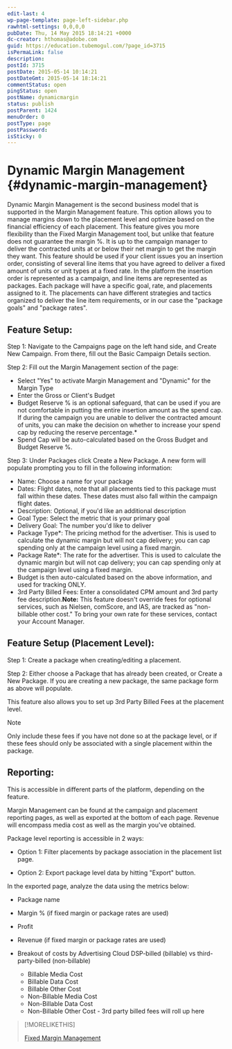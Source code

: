 ```yaml
---
edit-last: 4
wp-page-template: page-left-sidebar.php
rawhtml-settings: 0,0,0,0
pubDate: Thu, 14 May 2015 18:14:21 +0000
dc-creator: hthomas@adobe.com
guid: https://education.tubemogul.com/?page_id=3715
isPermaLink: false
description: 
postId: 3715
postDate: 2015-05-14 10:14:21
postDateGmt: 2015-05-14 18:14:21
commentStatus: open
pingStatus: open
postName: dynamicmargin
status: publish
postParent: 1424
menuOrder: 0
postType: page
postPassword: 
isSticky: 0
---
```


# Dynamic Margin Management {#dynamic-margin-management}

Dynamic Margin Management is the second business model that is supported in the Margin Management feature. This option allows you to manage margins down to the placement level and optimize based on the financial efficiency of each placement. This feature gives you more flexibility than the Fixed Margin Management tool, but unlike that feature does not guarantee the margin %. It is up to the campaign manager to deliver the contracted units at or below their net margin to get the margin they want.
This feature should be used if your client issues you an insertion order, consisting of several line items that you have agreed to deliver a fixed amount of units or unit types at a fixed rate. In the platform the insertion order is represented as a campaign, and line items are represented as packages. Each package will have a specific goal, rate, and placements assigned to it. The placements can have different strategies and tactics organized to deliver the line item requirements, or in our case the "package goals" and "package rates".

## Feature Setup:

Step 1: Navigate to the Campaigns page on the left hand side, and Create New Campaign. From there, fill out the Basic Campaign Details section.

<!--
[ ![campaign basics](/help/dsp/assets/campaign-basics1.png)](/help/dsp/assets/campaign-basics1.png)
-->

Step 2: Fill out the Margin Management section of the page:

<!--
[ ![image (7)](/help/dsp/assets/image-7.png)](/help/dsp/assets/image-7.png)
-->

* Select "Yes" to activate Margin Management and "Dynamic" for the Margin Type
* Enter the Gross or Client's Budget
* Budget Reserve % is an optional safeguard, that can be used if you are not comfortable in putting the entire insertion amount as the spend cap. If during the campaign you are unable to deliver the contracted amount of units, you can make the decision on whether to increase your spend cap by reducing the reserve percentage.&#42;
* Spend Cap will be auto-calculated based on the Gross Budget and Budget Reserve %.

Step 3: Under Packages click Create a New Package. A new form will populate prompting you to fill in the following information:

<!--
[ ![packages - campaign](/help/dsp/assets/packages-campaign.png)](/help/dsp/assets/packages-campaign.png)
-->

* Name: Choose a name for your package
* Dates: Flight dates, note that all placements tied to this package must fall within these dates. These dates must also fall within the campaign flight dates.
* Description: Optional, if you'd like an additional description
* Goal Type: Select the metric that is your primary goal
* Delivery Goal: The number you'd like to deliver
* Package Type&#42;: The pricing method for the advertiser. This is used to calculate the dynamic margin but will not cap delivery; you can cap spending only at the campaign level using a fixed margin.
* Package Rate&#42;: The rate for the advertiser. This is used to calculate the dynamic margin but will not cap delivery; you can cap spending only at the campaign level using a fixed margin.
* Budget is then auto-calculated based on the above information, and used for tracking ONLY.
* 3rd Party Billed Fees: Enter a consolidated CPM amount and 3rd party fee description.**Note:** This feature doesn't override fees for optional services, such as Nielsen, comScore, and IAS, are tracked as "non-billable other cost." To bring your own rate for these services, contact your Account Manager.
 

## Feature Setup (Placement Level):

Step 1: Create a package when creating/editing a placement.

<!--
[ ![package-placement](/help/dsp/assets/package-placement.png)](/help/dsp/assets/package-placement.png)
-->

Step 2: Either choose a Package that has already been created, or Create a New Package. If you are creating a new package, the same package form as above will populate.

<!--
[ ![package-placement2](/help/dsp/assets/package-placement2.png)](/help/dsp/assets/package-placement2.png)
-->

This feature also allows you to set up 3rd Party Billed Fees at the placement level.

<!--
[ ![3rdparty](/help/dsp/assets/3rdparty.png)](/help/dsp/assets/3rdparty.png)
-->

>[!NOTE]
>
>Only include these fees if you have not done so at the package level, or if these fees should only be associated with a single placement within the package.

## Reporting:

This is accessible in different parts of the platform, depending on the feature.

Margin Management can be found at the campaign and placement reporting pages, as well as exported at the bottom of each page. Revenue will encompass media cost as well as the margin you've obtained.

<!--
[ ![reporting-mm](/help/dsp/assets/reporting-mm.png)
-->

Package level reporting is accessible in 2 ways:

* Option 1: Filter placements by package association in the placement list page.

<!--
  [ ![package reporting1](/help/dsp/assets/package-reporting1.png)
 -->

* Option 2: Export package level data by hitting "Export" button.

<!--
  [ ![pacakagereporting2](/help/dsp/assets/pacakagereporting2.png)
-->

In the exported page, analyze the data using the metrics below:

* Package name
* Margin % (if fixed margin or package rates are used)
* Profit
* Revenue (if fixed margin or package rates are used)
* Breakout of costs by Advertising Cloud DSP-billed (billable) vs third-party-billed (non-billable)

  * Billable Media Cost
  * Billable Data Cost
  * Billable Other Cost
  * Non-Billable Media Cost
  * Non-Billable Data Cost
  * Non-Billable Other Cost - 3rd party billed fees will roll up here

>[!MORELIKETHIS]
>
>[Fixed Margin Management](fixedmargin.md)
